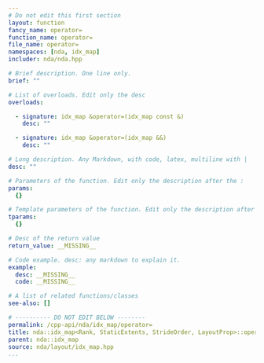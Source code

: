 ```yaml
---
# Do not edit this first section
layout: function
fancy_name: operator=
function_name: operator=
file_name: operator=
namespaces: [nda, idx_map]
includer: nda/nda.hpp

# Brief description. One line only.
brief: ""

# List of overloads. Edit only the desc
overloads:

  - signature: idx_map &operator=(idx_map const &)
    desc: ""

  - signature: idx_map &operator=(idx_map &&)
    desc: ""

# Long description. Any Markdown, with code, latex, multiline with |
desc: ""

# Parameters of the function. Edit only the description after the :
params:
  {}

# Template parameters of the function. Edit only the description after the :
tparams:
  {}

# Desc of the return value
return_value: __MISSING__

# Code example. desc: any markdown to explain it.
example:
  desc: __MISSING__
  code: __MISSING__

# A list of related functions/classes
see-also: []

# ---------- DO NOT EDIT BELOW --------
permalink: /cpp-api/nda/idx_map/operator=
title: nda::idx_map<Rank, StaticExtents, StrideOrder, LayoutProp>::operator=
parent: nda::idx_map
source: nda/layout/idx_map.hpp
...
```


